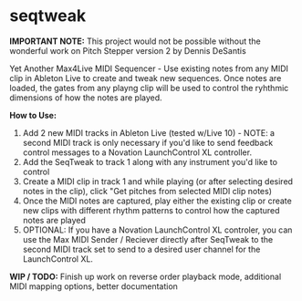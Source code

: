 # seqtweak

**IMPORTANT NOTE:**
This project would not be possible without the wonderful work on
Pitch Stepper version 2 by Dennis DeSantis

Yet Another Max4Live MIDI Sequencer - Use existing notes from any MIDI clip in Ableton Live to create and tweak new sequences. Once notes are loaded, the gates from any playng clip will be used to control the ryhthmic dimensions of how the notes are played.

**How to Use:**

1. Add 2 new MIDI tracks in Ableton Live (tested w/Live 10) - NOTE: a second MIDI track is only necessary if you'd like to send feedback control messages to a Novation LaunchControl XL controller. 
2. Add the SeqTweak to track 1 along with any instrument you'd like to control
3. Create a MIDI clip in track 1 and while playing (or after selecting desired notes in the clip), click "Get pitches from selected MIDI clip notes)
4. Once the MIDI notes are captured, play either the existing clip or create new clips with different rhythm patterns to control how the captured notes are played
5. OPTIONAL: If you have a Novation LaunchControl XL controler, you can use the Max MIDI Sender / Reciever directly after SeqTweak to the second MIDI track set to send to a desired user channel for the LaunchControl XL.

**WIP / TODO:** 
Finish up work on reverse order playback mode, additional MIDI mapping options, better documentation
